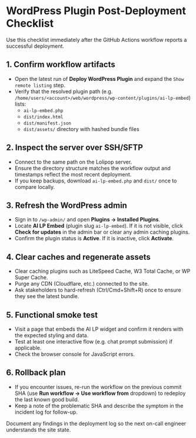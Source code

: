 # WordPress Plugin Post-Deployment Checklist

Use this checklist immediately after the GitHub Actions workflow reports a successful deployment.

## 1. Confirm workflow artifacts
- Open the latest run of **Deploy WordPress Plugin** and expand the `Show remote listing` step.
- Verify that the resolved plugin path (e.g. `/home/users/<account>/web/wordpress/wp-content/plugins/ai-lp-embed`) lists:
  - `ai-lp-embed.php`
  - `dist/index.html`
  - `dist/manifest.json`
  - `dist/assets/` directory with hashed bundle files

## 2. Inspect the server over SSH/SFTP
- Connect to the same path on the Lolipop server.
- Ensure the directory structure matches the workflow output and timestamps reflect the most recent deployment.
- If you keep backups, download `ai-lp-embed.php` and `dist/` once to compare locally.

## 3. Refresh the WordPress admin
- Sign in to `/wp-admin/` and open **Plugins → Installed Plugins**.
- Locate **AI LP Embed** (plugin slug `ai-lp-embed`). If it is not visible, click **Check for updates** in the admin bar or clear any admin caching plugins.
- Confirm the plugin status is **Active**. If it is inactive, click **Activate**.

## 4. Clear caches and regenerate assets
- Clear caching plugins such as LiteSpeed Cache, W3 Total Cache, or WP Super Cache.
- Purge any CDN (Cloudflare, etc.) connected to the site.
- Ask stakeholders to hard-refresh (Ctrl/Cmd+Shift+R) once to ensure they see the latest bundle.

## 5. Functional smoke test
- Visit a page that embeds the AI LP widget and confirm it renders with the expected styling and data.
- Test at least one interactive flow (e.g. chat prompt submission) if applicable.
- Check the browser console for JavaScript errors.

## 6. Rollback plan
- If you encounter issues, re-run the workflow on the previous commit SHA (use **Run workflow → Use workflow from** dropdown) to redeploy the last known good build.
- Keep a note of the problematic SHA and describe the symptom in the incident log for follow-up.

Document any findings in the deployment log so the next on-call engineer understands the site state.
